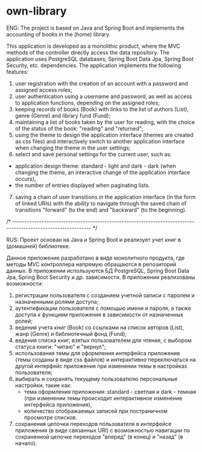 # own-library
ENG: The project is based on Java and Spring Boot and implements the accounting of books in the (home) library. 

This application is developed as a monolithic product, where the MVC methods of the controller directly access the data repository.
The application uses PostgreSQL databases, Spring Boot Data Jpa, Spring Boot Security, etc. dependencies.
The application implements the following features:
1. user registration with the creation of an account with a password and assigned access roles;
2. user authentication using a username and password, as well as access to application functions, depending on the assigned roles;
3. keeping records of books (Book) with links to the list of authors (List<Author>), genre (Genre) and library fund (Fund);
4. maintaining a list of books taken by the user for reading, with the choice of the status of the book: "reading" and "returned";
5. using the theme to design the application interface (themes are created as css files) and interactively switch to another application interface when changing the theme in the user settings;
6. select and save personal settings for the current user, such as:
- application design theme: standard - light and dark - dark (when changing the theme, an interactive change of the application interface occurs),
- the number of entries displayed when paginating lists.
7. saving a chain of user transitions in the application interface (in the form of linked URIs) with the ability to navigate through the saved chain of transitions "forward" (to the end) and "backward" (to the beginning).

/* -------------------------------------------------------------------------------------------------------------- */

RUS: Проект основан на Java и Spring Boot и реализует учет книг в (домашней) библиотеке. 

Данное приложение разработано в виде монолитного продукта, где методы MVC контроллера напрямую обращаются в репозиторий данных. 
В приложении используются БД PostgreSQL, Spring Boot Data Jpa, Spring Boot Security и др. зависимости. 
В приложении реализованы возможности: 
1. регистрации пользователя с созданием учетной записи с паролем и назначенными ролями доступа;
2. аутентификации пользователя с помощью имени и пароля, а также доступа к функциям приложения в зависимости от назначенных ролей; 
3. ведения учета книг (Book) со ссылками на список авторов (List<Author>), жанр (Genre) и библиотечный фонд (Fund); 
4. ведения списка книг, взятых пользователем для чтения, с выбором статуса книги: "читаю" и "вернул"; 
5. использования темы для оформления интерфейса приложения (темы созданы в виде css файлов) и интерактивно переключаться на другой интерфейс приложения при изменении темы в настройках пользователя; 
6. выбирать и сохранять текущему пользователю персональные настройки, такие как: 
   - тема оформления приложения: standard - светлая и dark - темная (при изменении темы происходит интерактивное изменение интерфейса приложения), 
   - количество отображаемых записей при постраничном просмотре списков. 
7. сохранения цепочки переходов пользователя в интерфейсе приложения (в виде связанных URI) с возможностью навигации по сохраненной цепочке переходов "вперед" (в конец) и "назад" (в начало). 

